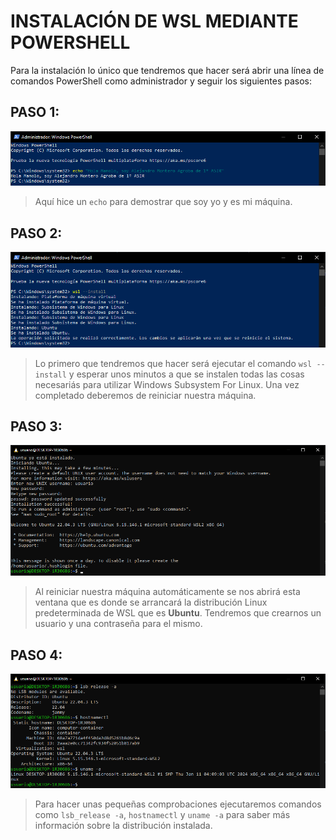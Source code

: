 # INSTALACIÓN DE WSL MEDIANTE POWERSHELL
Para la instalación lo único que tendremos que hacer será abrir una línea de comandos PowerShell como administrador y seguir los siguientes pasos:

## PASO 1:
![paso1](img/1.PNG)
> Aquí hice un `echo` para demostrar que soy yo y es mi máquina.

## PASO 2:
![paso2](img/2.PNG)
> Lo primero que tendremos que hacer será ejecutar el comando `wsl --install` y esperar unos minutos a que se instalen todas las cosas necesariás para utilizar Windows Subsystem For Linux. Una vez completado deberemos de 
reiniciar nuestra máquina.

## PASO 3:
![paso3](img/3.PNG)
> Al reiniciar nuestra máquina automáticamente se nos abrirá esta ventana que es donde se arrancará la distribución Linux predeterminada de WSL que es **Ubuntu**. Tendremos que crearnos un usuario y una contraseña para el
mismo.

## PASO 4:
![paso4](img/4.PNG)
> Para hacer unas pequeñas comprobaciones ejecutaremos comandos como `lsb_release -a`, `hostnamectl` y `uname -a` para saber más información sobre la distribución instalada.
